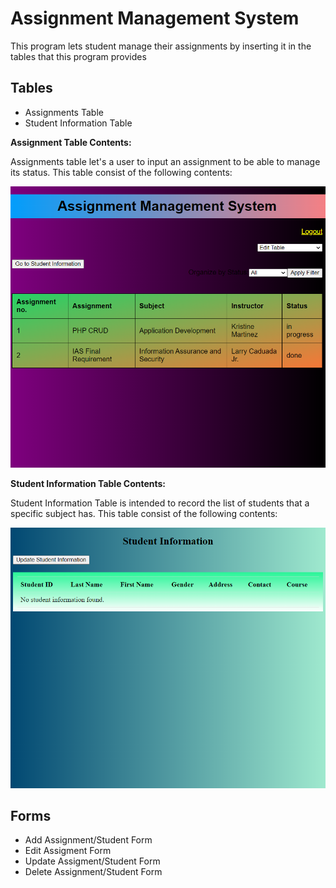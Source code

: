 # Assignment Management System

<p>This program lets student manage their assignments by inserting it in the tables that this program provides</p>

## Tables
* Assignments Table
* Student Information Table

<strong>Assignment Table Contents:</strong>
<p>Assignments table let's a user to input an assignment to be able to manage its status. This table
consist of the following contents:</p>

![Assignment](https://github.com/marc2002-8-0169/Deloso-Llabores-Crud-Partner/blob/main/assignment%20table.PNG)

<strong>Student Information Table Contents:</strong>
<p>Student Information Table is intended to record the list of students that a specific subject has. 
This table consist of the following contents:</p>

![Assignment](https://github.com/marc2002-8-0169/Deloso-Llabores-Crud-Partner/blob/main/image.png)


## Forms
* Add Assignment/Student Form
* Edit Assigment Form
* Update Assigment/Student Form
* Delete Assignment/Student Form



